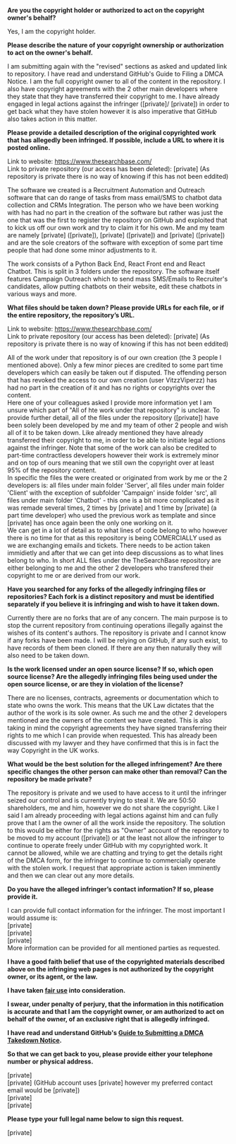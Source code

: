 **Are you the copyright holder or authorized to act on the copyright owner's behalf?**

Yes, I am the copyright holder.

**Please describe the nature of your copyright ownership or authorization to act on the owner's behalf.**

I am submitting again with the "revised" sections as asked and updated link to repository. I have read and understand GitHub's Guide to Filing a DMCA Notice. I am the full copyright owner to all of the content in the repository. I also have copyright agreements with the 2 other main developers where they state that they have transferred their copyright to me. I have already engaged in legal actions against the infringer ([private]/ [private]) in order to get back what they have stolen however it is also imperative that GitHub also takes action in this matter.

**Please provide a detailed description of the original copyrighted work that has allegedly been infringed. If possible, include a URL to where it is posted online.**

Link to website: https://www.thesearchbase.com/  
Link to private repository (our access has been deleted): [private] (As repository is private there is no way of knowing if this has not been eddited)  

The software we created is a Recruitment Automation and Outreach software that can do range of tasks from mass email/SMS to chatbot data collection and CRMs Integration. The person who we have been working with has had no part in the creation of the software but rather was just the one that was the first to register the repository on GitHub and exploited that to kick us off our own work and try to claim it for his own. Me and my team are namely [private] ([private]), [private] ([private]) and [private] ([private]) and are the sole creators of the software with exception of some part time people that had done some minor adjustments to it.

The work consists of a Python Back End, React Front end and React Chatbot. This is split in 3 folders under the repository. The software itself features Campaign Outreach which to send mass SMS/Emails to Recruiter's candidates, allow putting chatbots on their website, edit these chatbots in various ways and more.

**What files should be taken down? Please provide URLs for each file, or if the entire repository, the repository’s URL.**

Link to website: https://www.thesearchbase.com/  
Link to private repository (our access has been deleted): [private] (As repository is private there is no way of knowing if this has not been eddited)  

All of the work under that repository is of our own creation (the 3 people I mentioned above). Only a few minor pieces are credited to some part time developers which can easily be taken out if disputed. The offending person that has revoked the access to our own creation (user VitzzViperzz) has had no part in the creation of it and has no rights or copyrights over the content.  
Here one of your colleagues asked I provide more information yet I am unsure which part of "All of hte work under that repository" is unclear. To provide further detail, all of the files under the repository ([private]) have been solely been developed by me and my team of other 2 people and wish all of it to be taken down. Like already mentioned they have already transferred their copyright to me, in order to be able to initiate legal actions against the infringer. Note that some of the work can also be credited to part-time contractless developers however their work is extremely minor and on top of ours meaning that we still own the copyright over at least 95% of the repository content.  
In specific the files the were created or originated from work by me or the 2 developers is: all files under main folder 'Server', all files under main folder 'Client' with the exception of subfolder 'Campaign' inside folder 'src', all files under main folder 'Chatbot' - this one is a bit more complicated as it was remade several times, 2 times by [private] and 1 time by [private] (a part time developer) who used the previous work as template and since [private] has once again been the only one working on it.  
We can get in a lot of detail as to what lines of code belong to who however there is no time for that as this repository is being COMERCIALLY used as we are exchanging emails and tickets. There needs to be action taken immidietly and after that we can get into deep discussions as to what lines belong to who. In short ALL files under the TheSearchBase repository are either belonging to me and the other 2 developers who transfered their copyright to me or are derived from our work.  

**Have you searched for any forks of the allegedly infringing files or repositories? Each fork is a distinct repository and must be identified separately if you believe it is infringing and wish to have it taken down.**

Currently there are no forks that are of any concern. The main purpose is to stop the current repository from continuing operations illegally against the wishes of its content's authors. The repository is private and I cannot know if any forks have been made. I will be relying on GitHub, if any such exist, to have records of them been cloned. If there are any then naturally they will also need to be taken down.

**Is the work licensed under an open source license? If so, which open source license? Are the allegedly infringing files being used under the open source license, or are they in violation of the license?**

There are no licenses, contracts, agreements or documentation which to state who owns the work. This means that the UK Law dictates that the author of the work is its sole owner. As such me and the other 2 developers mentioned are the owners of the content we have created. This is also taking in mind the copyright agreements they have signed transferring their rights to me which I can provide when requested.
This has already been discussed with my lawyer and they have confirmed that this is in fact the way Copyright in the UK works.

**What would be the best solution for the alleged infringement? Are there specific changes the other person can make other than removal? Can the repository be made private?**

The repository is private and we used to have access to it until the infringer seized our control and is currently trying to steal it. We are 50:50 shareholders, me and him, however we do not share the copyright. Like I said I am already proceeding with legal actions against him and can fully prove that I am the owner of all the work inside the repository. The solution to this would be either for the rights as "Owner" account of the repository to be moved to my account ([private]) or at the least not allow the infringer to continue to operate freely under GitHub with my copyrighted work. It cannot be allowed, while we are chatting and trying to get the details right of the DMCA form, for the infringer to continue to commercially operate with the stolen work. I request that appropriate action is taken imminently and then we can clear out any more details.

**Do you have the alleged infringer’s contact information? If so, please provide it.**

I can provide full contact information for the infringer. The most important I would assume is:  
[private]  
[private]  
[private]  
More information can be provided for all mentioned parties as requested.

**I have a good faith belief that use of the copyrighted materials described above on the infringing web pages is not authorized by the copyright owner, or its agent, or the law.**

**I have taken <a href="https://www.lumendatabase.org/topics/22">fair use</a> into consideration.**

**I swear, under penalty of perjury, that the information in this notification is accurate and that I am the copyright owner, or am authorized to act on behalf of the owner, of an exclusive right that is allegedly infringed.**

**I have read and understand GitHub's <a href="https://help.github.com/articles/guide-to-submitting-a-dmca-takedown-notice/">Guide to Submitting a DMCA Takedown Notice</a>.**

**So that we can get back to you, please provide either your telephone number or physical address.**

[private]  
[private] (GitHub account uses [private] however my preferred contact email would be [private])  
[private]  
[private]

**Please type your full legal name below to sign this request.**

[private]
